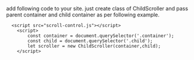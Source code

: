 add following code to your site.
just create class of ChildScroller and pass parent container and child container as per following example.

```
  <script src="scroll-control.js"></script>
    <script>
        const container = document.querySelector('.container');
        const child = document.querySelector('.child');
        let scroller = new ChildScroller(container,child);
    </script>

```